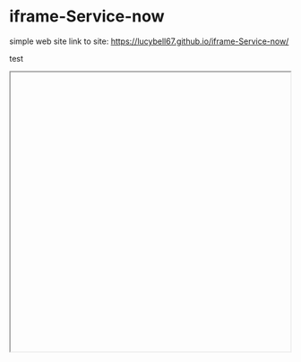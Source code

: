 # iframe-Service-now
simple web site
link to site: https://lucybell67.github.io/iframe-Service-now/



test


<iframe height="500px" width="500px src="http://www.service-now.com" scrolling="no"></iframe>
